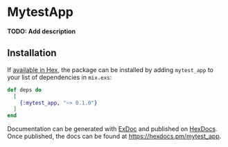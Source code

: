 # MytestApp

**TODO: Add description**

## Installation

If [available in Hex](https://hex.pm/docs/publish), the package can be installed
by adding `mytest_app` to your list of dependencies in `mix.exs`:

```elixir
def deps do
  [
    {:mytest_app, "~> 0.1.0"}
  ]
end
```

Documentation can be generated with [ExDoc](https://github.com/elixir-lang/ex_doc)
and published on [HexDocs](https://hexdocs.pm). Once published, the docs can
be found at <https://hexdocs.pm/mytest_app>.

